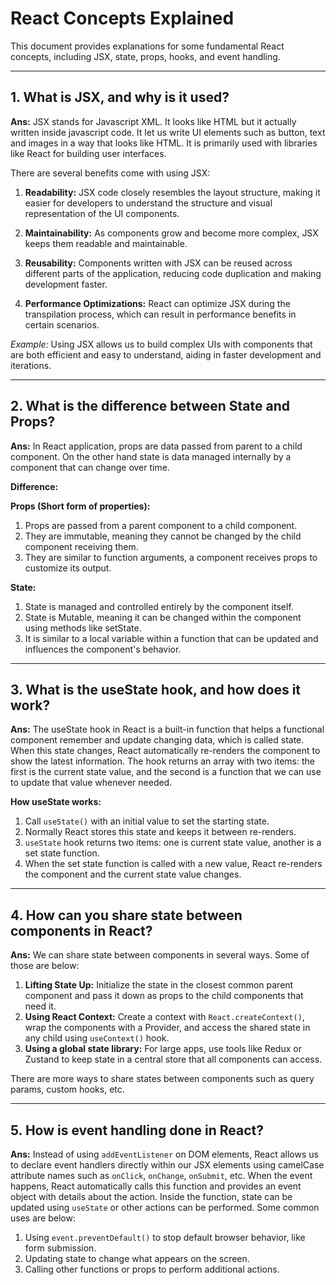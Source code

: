 # React Concepts Explained

This document provides explanations for some fundamental React concepts, including JSX, state, props, hooks, and event handling.

---

## 1. What is JSX, and why is it used?

**Ans:** JSX stands for Javascript XML. It looks like HTML but it actually written inside javascript code. It let us write UI elements such as button, text and images in a way that looks like HTML. It is primarily used with libraries like React for building user interfaces.  

There are several benefits come with using JSX:

1. **Readability:** JSX code closely resembles the layout structure, making it easier for developers to understand the structure and visual representation of the UI components.

2. **Maintainability:** As components grow and become more complex, JSX keeps them readable and maintainable. 

3. **Reusability:** Components written with JSX can be reused across different parts of the application, reducing code duplication and making development faster.

4. **Performance Optimizations:** React can optimize JSX during the transpilation process, which can result in performance benefits in certain scenarios.

*Example:* Using JSX allows us to build complex UIs with components that are both efficient and easy to understand, aiding in faster development and iterations.

---

## 2. What is the difference between State and Props?

**Ans:** In React application, props are data passed from parent to a child component. On the other hand state is data managed internally by a component that can change over time. 

**Difference:**

**Props (Short form of properties):**

1. Props are passed from a parent component to a child component.  
2. They are immutable, meaning they cannot be changed by the child component receiving them.  
3. They are similar to function arguments, a component receives props to customize its output.  

**State:**

1. State is managed and controlled entirely by the component itself.  
2. State is Mutable, meaning it can be changed within the component using methods like setState.  
3. It is similar to a local variable within a function that can be updated and influences the component's behavior.  

---

## 3. What is the useState hook, and how does it work?

**Ans:** The useState hook in React is a built-in function that helps a functional component remember and update changing data, which is called state. When this state changes, React automatically re-renders the component to show the latest information. The hook returns an array with two items: the first is the current state value, and the second is a function that we can use to update that value whenever needed.

**How useState works:**

1. Call `useState()` with an initial value to set the starting state.  
2. Normally React stores this state and keeps it between re-renders.  
3. `useState` hook returns two items: one is current state value, another is a set state function.  
4. When the set state function is called with a new value, React re-renders the component and the current state value changes.  

---

## 4. How can you share state between components in React?

**Ans:** We can share state between components in several ways. Some of those are below:

1. **Lifting State Up:** Initialize the state in the closest common parent component and pass it down as props to the child components that need it.  
2. **Using React Context:** Create a context with `React.createContext()`, wrap the components with a Provider, and access the shared state in any child using `useContext()` hook.  
3. **Using a global state library:** For large apps, use tools like Redux or Zustand to keep state in a central store that all components can access.  

There are more ways to share states between components such as query params, custom hooks, etc.

---

## 5. How is event handling done in React?

**Ans:** Instead of using `addEventListener` on DOM elements, React allows us to declare event handlers directly within our JSX elements using camelCase attribute names such as `onClick`, `onChange`, `onSubmit`, etc. When the event happens, React automatically calls this function and provides an event object with details about the action. Inside the function, state can be updated using `useState` or other actions can be performed. Some common uses are below:

1. Using `event.preventDefault()` to stop default browser behavior, like form submission.  
2. Updating state to change what appears on the screen.  
3. Calling other functions or props to perform additional actions.  
